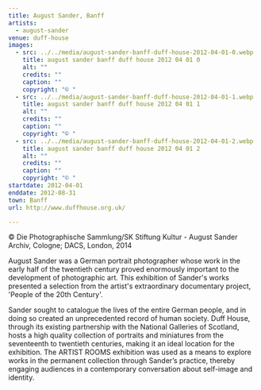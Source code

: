 ```yaml
---
title: August Sander, Banff
artists:
  - august-sander
venue: duff-house
images:
  - src: ../../media/august-sander-banff-duff-house-2012-04-01-0.webp
    title: august sander banff duff house 2012 04 01 0
    alt: ""
    credits: ""
    caption: ""
    copyright: "© "
  - src: ../../media/august-sander-banff-duff-house-2012-04-01-1.webp
    title: august sander banff duff house 2012 04 01 1
    alt: ""
    credits: ""
    caption: ""
    copyright: "© "
  - src: ../../media/august-sander-banff-duff-house-2012-04-01-2.webp
    title: august sander banff duff house 2012 04 01 2
    alt: ""
    credits: ""
    caption: ""
    copyright: "© "
startdate: 2012-04-01
enddate: 2012-08-31
town: Banff
url: http://www.duffhouse.org.uk/

---
```


© Die Photographische Sammlung/SK Stiftung Kultur - August Sander Archiv, Cologne; DACS, London, 2014

August Sander was a German portrait photographer whose work in the early half of the twentieth century proved enormously important to the development of photographic art. This exhibition of Sander's works presented a selection from the artist's extraordinary documentary project, 'People of the 20th Century'.

Sander sought to catalogue the lives of the entire German people, and in doing so created an unprecedented record of human society. Duff House, through its existing partnership with the National Galleries of Scotland, hosts a high quality collection of portraits and miniatures from the seventeenth to twentieth centuries, making it an ideal location for the exhibition. The ARTIST ROOMS exhibition was used as a means to explore works in the permanent collection through Sander’s practice, thereby engaging audiences in a contemporary conversation about self-image and identity.